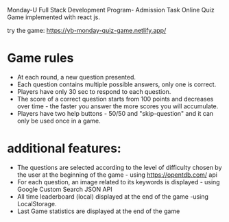 Monday-U Full Stack Development Program- Admission Task
Online Quiz Game implemented with react js.

try the game: https://yb-monday-quiz-game.netlify.app/


# Game rules
* At each round, a new question presented.
*  Each question contains multiple possible answers, only one is correct.
* Players have only 30 sec to respond to each question.
* The score of a correct question starts from 100 points and decreases over time - the faster you answer the more scores you will accumulate.
* Players have two help buttons - 50/50 and "skip-question" and it can only be used once in a game.

# additional features:
* The questions are selected according to the level of difficulty chosen by the user at the beginning of the game - using https://opentdb.com/ api
* For each question, an image related to its keywords is displayed - using Google Custom Search JSON API 
* All time leaderboard (local) displayed at the end of the game -using LocalStorage.
* Last Game statistics are displayed at the end of the game

